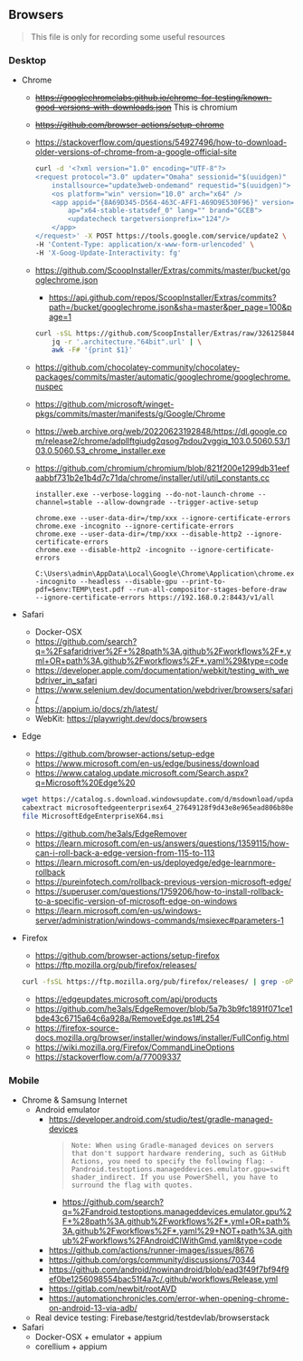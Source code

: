## Browsers

> This file is only for recording some useful resources

### Desktop

- Chrome

  - ~~https://googlechromelabs.github.io/chrome-for-testing/known-good-versions-with-downloads.json~~ This is chromium
  - ~~https://github.com/browser-actions/setup-chrome~~
  - https://stackoverflow.com/questions/54927496/how-to-download-older-versions-of-chrome-from-a-google-official-site
    ```sh
    curl -d '<?xml version="1.0" encoding="UTF-8"?>
    <request protocol="3.0" updater="Omaha" sessionid="$(uuidgen)"
        installsource="update3web-ondemand" requestid="$(uuidgen)">
        <os platform="win" version="10.0" arch="x64" />
        <app appid="{8A69D345-D564-463C-AFF1-A69D9E530F96}" version="5.0.375"
            ap="x64-stable-statsdef_0" lang="" brand="GCEB">
            <updatecheck targetversionprefix="124"/>
        </app>
    </request>' -X POST https://tools.google.com/service/update2 \
    -H 'Content-Type: application/x-www-form-urlencoded' \
    -H 'X-Goog-Update-Interactivity: fg'
    ```
  - https://github.com/ScoopInstaller/Extras/commits/master/bucket/googlechrome.json
    - https://api.github.com/repos/ScoopInstaller/Extras/commits?path=/bucket/googlechrome.json&sha=master&per_page=100&page=1
    ```sh
    curl -sSL https://github.com/ScoopInstaller/Extras/raw/3261258440d54ac95955687d8a2d40c615337d5c/bucket/googlechrome.json | \
        jq -r '.architecture."64bit".url' | \
        awk -F# '{print $1}'
    ```
  - https://github.com/chocolatey-community/chocolatey-packages/commits/master/automatic/googlechrome/googlechrome.nuspec
  - https://github.com/microsoft/winget-pkgs/commits/master/manifests/g/Google/Chrome
  - https://web.archive.org/web/20220623192848/https://dl.google.com/release2/chrome/adpllftgiudg2qsog7pdou2vggiq_103.0.5060.53/103.0.5060.53_chrome_installer.exe
  - https://github.com/chromium/chromium/blob/821f200e1299db31eefaabbf731b2e1b4d7c71da/chrome/installer/util/util_constants.cc

    ```
    installer.exe --verbose-logging --do-not-launch-chrome --channel=stable --allow-downgrade --trigger-active-setup
    ```

    ```
    chrome.exe --user-data-dir=/tmp/xxx --ignore-certificate-errors
    chrome.exe -incognito --ignore-certificate-errors
    chrome.exe --user-data-dir=/tmp/xxx --disable-http2 --ignore-certificate-errors
    chrome.exe --disable-http2 -incognito --ignore-certificate-errors

    C:\Users\admin\AppData\Local\Google\Chrome\Application\chrome.exe -incognito --headless --disable-gpu --print-to-pdf=$env:TEMP\test.pdf --run-all-compositor-stages-before-draw --ignore-certificate-errors https://192.168.0.2:8443/v1/all
    ```

- Safari

  - Docker-OSX
  - https://github.com/search?q=%2Fsafaridriver%2F+%28path%3A.github%2Fworkflows%2F*.yml+OR+path%3A.github%2Fworkflows%2F*.yaml%29&type=code
  - https://developer.apple.com/documentation/webkit/testing_with_webdriver_in_safari
  - https://www.selenium.dev/documentation/webdriver/browsers/safari/
  - https://appium.io/docs/zh/latest/
  - WebKit: https://playwright.dev/docs/browsers

- Edge

  - https://github.com/browser-actions/setup-edge
  - https://www.microsoft.com/en-us/edge/business/download
  - https://www.catalog.update.microsoft.com/Search.aspx?q=Microsoft%20Edge%20

  ```sh
  wget https://catalog.s.download.windowsupdate.com/d/msdownload/update/software/updt/2024/04/microsoftedgeenterprisex64_27649128f9d43e8e965ead806b80e367d3582c64.cab
  cabextract microsoftedgeenterprisex64_27649128f9d43e8e965ead806b80e367d3582c64.cab
  file MicrosoftEdgeEnterpriseX64.msi
  ```

  - https://github.com/he3als/EdgeRemover
  - https://learn.microsoft.com/en-us/answers/questions/1359115/how-can-i-roll-back-a-edge-version-from-115-to-113
  - https://learn.microsoft.com/en-us/deployedge/edge-learnmore-rollback
  - https://pureinfotech.com/rollback-previous-version-microsoft-edge/
  - https://superuser.com/questions/1759206/how-to-install-rollback-to-a-specific-version-of-microsoft-edge-on-windows
  - https://learn.microsoft.com/en-us/windows-server/administration/windows-commands/msiexec#parameters-1

- Firefox

  - https://github.com/browser-actions/setup-firefox
  - https://ftp.mozilla.org/pub/firefox/releases/

  ```sh
  curl -fsSL https://ftp.mozilla.org/pub/firefox/releases/ | grep -oP '(?<="/pub/firefox/releases/)\d+(\.\d+)+(?=/")' | sort -Vr | head -n 10
  ```

  - https://edgeupdates.microsoft.com/api/products
  - https://github.com/he3als/EdgeRemover/blob/5a7b3b9fc1891f071ce1bde43c6715a64c6a928a/RemoveEdge.ps1#L254
  - https://firefox-source-docs.mozilla.org/browser/installer/windows/installer/FullConfig.html
  - https://wiki.mozilla.org/Firefox/CommandLineOptions
  - https://stackoverflow.com/a/77009337

### Mobile

- Chrome & Samsung Internet
  - Android emulator
    - https://developer.android.com/studio/test/gradle-managed-devices
      > `Note: When using Gradle-managed devices on servers that don't support hardware rendering, such as GitHub Actions, you need to specify the following flag: -Pandroid.testoptions.manageddevices.emulator.gpu=swiftshader_indirect. If you use PowerShell, you have to surround the flag with quotes.`
      - https://github.com/search?q=%2Fandroid.testoptions.manageddevices.emulator.gpu%2F+%28path%3A.github%2Fworkflows%2F*.yml+OR+path%3A.github%2Fworkflows%2F*.yaml%29+NOT+path%3A.github%2Fworkflows%2FAndroidCIWithGmd.yaml&type=code
    - https://github.com/actions/runner-images/issues/8676
    - https://github.com/orgs/community/discussions/70344
    - https://github.com/android/nowinandroid/blob/ead3f49f7bf94f9ef0be1256098554bac51f4a7c/.github/workflows/Release.yml
    - https://gitlab.com/newbit/rootAVD
    - https://automationchronicles.com/error-when-opening-chrome-on-android-13-via-adb/
  - Real device testing: Firebase/testgrid/testdevlab/browserstack
- Safari
  - Docker-OSX + emulator + appium
  - corellium + appium
